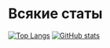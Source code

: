 # Всякие статы
[![Top Langs](https://github-readme-stats.vercel.app/api/top-langs/?username=Ga1maz&layout=compact&theme=dark)](https://github.com/anuraghazra/github-readme-stats)
[![GitHub stats](https://github-readme-stats.vercel.app/api?username=Ga1maz&show_icons=true&theme=dark)](https://github.com/anuraghazra/github-readme-stats)
